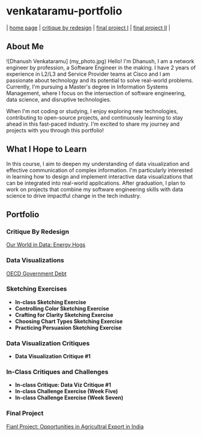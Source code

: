 # venkataramu-portfolio

| [home page](https://drex2308.github.io/venkataramu-portfolio/) | [critique by redesign](critique) | [final project I](final_project_DhanushVenkataramu) | [final project II](final_project_DhanushVenkataramu-part-two) |

## About Me

![Dhanush Venkataramu] (my_photo.jpg)
Hello! I'm Dhanush, I am a network engineer by profession, a Software Engineer in the making. I have 2 years of experience in L2/L3 and Service Provider teams at Cisco and I am passionate about technology and its potential to solve real-world problems. Currently, I'm pursuing a Master's degree in Information Systems Management, where I focus on the intersection of software engineering, data science, and disruptive technologies.

When I'm not coding or studying, I enjoy exploring new technologies, contributing to open-source projects, and continuously learning to stay ahead in this fast-paced industry. I'm excited to share my journey and projects with you through this portfolio!

## What I Hope to Learn
In this course, I aim to deepen my understanding of data visualization and effective communication of complex information. I'm particularly interested in learning how to design and implement interactive data visualizations that can be integrated into real-world applications. After graduation, I plan to work on projects that combine my software engineering skills with data science to drive impactful change in the tech industry.

## Portfolio

### Critique By Redesign
[Our World in Data: Energy Hogs](critique.md)

### Data Visualizations
[OECD Government Debt](dataviz2.md)

### Sketching Exercises
- **In-class Sketching Exercise**
- **Controlling Color Sketching Exercise**
- **Crafting for Clarity Sketching Exercise**
- **Choosing Chart Types Sketching Exercise**
- **Practicing Persuasion Sketching Exercise**

### Data Visualization Critiques
- **Data Visualization Critique #1**

### In-Class Critiques and Challenges
- **In-class Critique: Data Viz Critique #1**
- **In-class Challenge Exercise (Week Five)**
- **In-class Challenge Exercise (Week Seven)**

### Final Project
[Fianl Project: Opportunities in Agricultral Export in India](final_project_DhanushVenkataramu.md)
